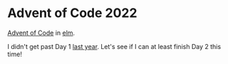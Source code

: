 # Advent of Code 2022

[Advent of Code](https://adventofcode.com/2022/day/1) in [elm](https://elm-lang.org/).

I didn't get past Day 1 [last year](https://github.com/blaix/advent-2021).
Let's see if I can at least finish Day 2 this time!
